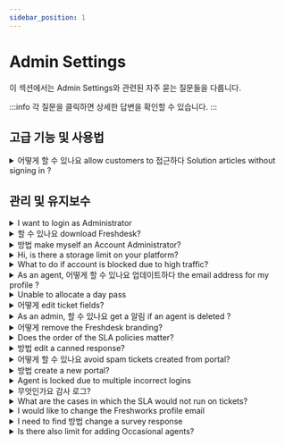 ```yaml
---
sidebar_position: 1
---
```


# Admin Settings

이 섹션에서는 Admin Settings와 관련된 자주 묻는 질문들을 다룹니다.

:::info
각 질문을 클릭하면 상세한 답변을 확인할 수 있습니다.
:::


## 고급 기능 및 사용법

<details>
<summary>어떻게 할 수 있나요 allow customers to 접근하다 Solution articles without signing in ?</summary>

<p>Change the settings under <strong dir="ltr">Admin &gt; Channels &gt; Portals &gt; Settings &gt; Who can view solutions </strong>and choose the option<strong> everybody, </strong>so that the customers can access the knowledge base without signing into the portal.</p>

</details>


## 관리 및 유지보수

<details>
<summary>I want to login as Administrator</summary>

<p dir="ltr">Your account's Administrator will be able to assign the role of Administrator to you under <strong>Admin &gt; Team &gt; Agents</strong>.</p>

</details>

<details>
<summary>할 수 있나요 download Freshdesk?</summary>

<p>Freshdesk is a cloud-based software and is not an On-premise software that can be downloaded. However, you can use Freshdesk on your mobile device by download the ioS or the Android mobile app. </p>

</details>

<details>
<summary>방법 make myself an Account Administrator?</summary>

<p dir="ltr">Only another Account Administrator would be able to grant you the Account Administrator Role. If you are already an Admin you would be able to identify who the Account Admin is by going to <strong>Admin &gt; Team &gt; Agents</strong> and the profile that you cannot edit would be the Account Admin's.</p><p><br /></p><p dir="ltr">The Account Admin would be able to give you this by navigating to the <strong>Admin &gt; Team &gt; Agents &gt;Edit</strong>, and if you're able to scroll further you would be able to assign roles to the agent. Please ensure you're given only the Account Administrator role and remove any other role if assigned.<br />Also, If that person is currently not associated with the company, please send an email to support@freshdesk.com with the person added in the CC so that we could do the needful for you. </p>

</details>

<details>
<summary>Hi, is there a storage limit on your platform?</summary>

<p dir="ltr">There is no storage limit on the Freshdesk platform. All the data is stored in Cloud. <a href="https://support.freshdesk.com/en/support/solutions/articles/196893" rel="noreferrer" target="_blank">Click here to learn more</a>.</p>

</details>

<details>
<summary>What to do if account is blocked due to high traffic?</summary>

<p dir="ltr" style="box-sizing: border-box; margin-bottom: 0pt; margin-left: 0px; font-size: 13px; line-height: 1.38; word-break: normal; overflow-wrap: break-word; color: rgb(24, 50, 71); font-family: -apple-system, &quot;system-ui&quot;, &quot;Segoe UI&quot;, Roboto, &quot;Helvetica Neue&quot;, Arial, sans-serif; font-weight: 400; text-align: start; text-indent: 0px;"><span dir="ltr" style="box-sizing: border-box; font-size: 12pt; font-family: &quot;Helvetica Neue&quot;; color: rgb(14, 16, 26); font-weight: 400;">Freshdesk constantly monitors every account's activities for suspicious spam activity, like a sudden surge of emails or multiple hits on your portal within a timeframe. Freshdesk may temporarily disable access to your portal to ensure account protection and service availability. However, your portal will automatically be unblocked after an hour. We highly recommend that you identify the reason for the sudden surge in accessing your portal multiple times to avoid this in the future.</span></p><p dir="ltr" style="box-sizing: border-box; margin-bottom: 0pt; margin-left: 0px; font-size: 13px; line-height: 1.38; word-break: normal; overflow-wrap: break-word; color: rgb(24, 50, 71); font-weight: 400; text-align: start; text-indent: 0px; font-family: &quot;Helvetica Neue&quot;;"><span style="font-family: Helvetica Neue;"><span style="box-sizing: border-box; font-family: &quot;Helvetica Neue&quot;;"><span style="box-sizing: border-box; font-size: 12pt; color: rgb(14, 16, 26); font-weight: 400; font-family: &quot;Helvetica Neue&quot;;">&nbsp;</span></span></span></p><p dir="ltr" style="box-sizing: border-box; margin-bottom: 0pt; margin-left: 0px; font-size: 13px; line-height: 1.38; word-break: normal; overflow-wrap: break-word; color: rgb(24, 50, 71); font-weight: 400; text-align: start; text-indent: 0px; font-family: &quot;Helvetica Neue&quot;;"><span style="font-family: Helvetica Neue;"><span style="box-sizing: border-box; font-family: &quot;Helvetica Neue&quot;;"><span style="box-sizing: border-box; font-size: 12pt; color: rgb(14, 16, 26); font-weight: 400; font-family: &quot;Helvetica Neue&quot;;">Also, as an immediate solution, you can use a&nbsp;</span><span style="box-sizing: border-box; font-size: 12pt; color: rgb(14, 16, 26); font-weight: 700; font-family: &quot;Helvetica Neue&quot;;">different web browser or network</span><span style="box-sizing: border-box; font-size: 12pt; color: rgb(14, 16, 26); font-weight: 400; font-family: &quot;Helvetica Neue&quot;;">&nbsp;to sign in to your Freshdesk URL again.</span></span></span></p><p dir="ltr" style="box-sizing: border-box; margin-bottom: 0pt; margin-left: 0px; font-size: 13px; line-height: 1.38; word-break: normal; overflow-wrap: break-word; color: rgb(24, 50, 71); font-family: -apple-system, &quot;system-ui&quot;, &quot;Segoe UI&quot;, Roboto, &quot;Helvetica Neue&quot;, Arial, sans-serif; font-weight: 400; text-align: start; text-indent: 0px;"><span style="font-family: Helvetica Neue;"><span style="box-sizing: border-box; font-family: &quot;Helvetica Neue&quot;;"><span style="box-sizing: border-box; font-size: 12pt; color: rgb(14, 16, 26); font-weight: 400; font-family: &quot;Helvetica Neue&quot;;"><br style="box-sizing: border-box; font-family: &quot;Helvetica Neue&quot;;">Please reach out to&nbsp;</span><a href="mailto:support@freshdesk.com" style="box-sizing: border-box; color: rgb(44, 92, 197); font-family: &quot;Helvetica Neue&quot;;"><span style="box-sizing: border-box; font-size: 12pt; color: rgb(17, 85, 204); font-weight: 400; text-decoration-skip-ink: none; font-family: &quot;Helvetica Neue&quot;;">support@freshdesk.com</span></a></span></span><span dir="ltr" style="box-sizing: border-box; font-size: 12pt; font-family: &quot;Helvetica Neue&quot;; color: rgb(14, 16, 26); font-weight: 400;">&nbsp;if the issue persists and one of our Product Specialists will assist you further.</span></p>

</details>

<details>
<summary>As an agent, 어떻게 할 수 있나요 업데이트하다 the email address for my profile ?</summary>

<p>You can contact your account's Administrator to change your email address under <strong dir="ltr">Admin &gt; Team &gt; Agents.</strong></p>

</details>

<details>
<summary>Unable to allocate a day pass</summary>

<p>If you are not able to login to the account and if an error throws that says <strong>'Unable to allocate a day pass for you, please contact your administrator'</strong>, it indicates that you are added as an Occasional Agent in your account and your account does not have sufficient day passes to log in. </p><p>You can contact your Account Administrators and they can help you in purchasing day passes for logging in. A new day pass can be added to your account from under<strong dir="ltr"> Admin &gt; Account &gt; Day passes.</strong> You can also view the day pass Usage History from under the same page.</p><p><br /></p>

</details>

<details>
<summary>어떻게 edit ticket fields?</summary>

<p dir="ltr">To edit ticket fields,</p><ul><li dir="ltr">Go to <strong dir="ltr">Admin &gt; Workflows &gt; Ticket fields</strong>&nbsp;</li><li dir="ltr">Click on the field and make changes.</li><li dir="ltr">Click <strong dir="ltr">Save Field</strong></li></ul><p dir="ltr"><br /></p><p dir="ltr"><strong dir="ltr"><img src="#" style="width: 700px;" class="fr-fic fr-dib fr-bordered" /></strong><br /></p>

</details>

<details>
<summary>As an admin, 할 수 있나요 get a 알림 if an agent is deleted ?</summary>

<p style="">Under Admin &gt; Security, there will be an option to send notifications to admin(s) of the Account when an agent is added or deleted, also when IP whitelist setting is modified.</p>

</details>

<details>
<summary>어떻게 remove the Freshdesk branding?</summary>

<p >The Freshdesk branding at the bottom of the customer support portal would automatically be removed once your account is upgraded to a paid plan. </p>

</details>

<details>
<summary>Does the order of the SLA policies matter?</summary>

<p>The order of your SLA policies is important. The first SLA Policy that matches all conditions for a ticket will be applied to it, so remember to order your important rules closer to the top.</p><p><br /></p>

</details>

<details>
<summary>방법 edit a canned response?</summary>

<p dir="ltr">An agent can edit the canned responses created by oneself under <strong>Admin &gt; Agent Productivity &gt; Canned responses</strong>.</p>

</details>

<details>
<summary>어떻게 할 수 있나요 avoid spam tickets created from portal?</summary>

<p dir="ltr">You can enable <strong>Captcha</strong> under <strong dir="ltr">Admin &gt; Channels &gt; Portals &gt; Edit &gt; Manage Sections.</strong></p><p><br /></p><p><img src="#" style="width: 550px;" class="fr-fic fr-dib fr-bordered" /></p><p><br /></p><p dir="ltr">This will help you avoid automated spam tickets raised from the portal.</p>

</details>

<details>
<summary>방법 create a new portal?</summary>

<p>You can create a portal by navigating to <strong dir="ltr">Admin &gt; Support Operations &gt; Multiple Products &gt; Create New product</strong>. You have to set a new support email address for the portal and then have a CNAME and TXT record created for that portal in your DNS.</p>

</details>

<details>
<summary>Agent is locked due to multiple incorrect logins</summary>

<p>When an agent is locked due to multiple login attempts in the Freshworks login, an email would be immediately triggered to the agent's mailbox along with a link to unlock the account. The agent can themselves unlock their account by using that link.</p><p><br /></p><p>If this was not received, you can always reach out to support@freshdesk.com so that we can help you out with this. </p>

</details>

<details>
<summary>무엇인가요 감사 로그?</summary>

<p><strong>Audit Log</strong> in Freshdesk helps admins oversee the changes made in the account by others. This feature focuses on</p><ul><li dir="ltr"><p>What the change was</p></li><li dir="ltr"><p>Who made this change and</p></li><li dir="ltr"><p>When it was made</p></li></ul><p><br /></p><p>These logs will now assist Admins or Super Admins to go back to an older working setup if the latest changes, made by another Admin, doesn’t work too well.&nbsp;</p><p><br /></p><p>Audit Log will assist you in viewing changes made to four specific modules:</p><ul><li dir="ltr"><p>Account Subscription&nbsp;</p></li><li dir="ltr"><p>Agent&nbsp;</p></li><li dir="ltr"><p dir="ltr">Automation Rules</p></li><li dir="ltr"><p>Knowledge Base</p></li></ul><p><br /></p><p>Refer this <a href="https://support.freshdesk.com/support/solutions/articles/235745-track-helpdesk-changes-using-audit-log" rel="noreferrer noopener" target="_blank">link</a> for more details.</p><p><br /></p>

</details>

<details>
<summary>What are the cases in which the SLA would not run on tickets?</summary>

<p><span>T</span>he SLA timer will not run on tickets when the ticket is in an SLA OFF status. You could check if the SLA timer for the statuses that you had mentioned is turned OFF under <strong dir="ltr">Admin &gt; Workflows &gt; Ticket fields &gt; Status.</strong></p><p><br /></p><p><br /></p><p>Also, the SLA timer would not be running on tickets outside the business hours that you have configured for individual groups. You could check the business hours settings under <strong dir="ltr">Admin &gt; Team &gt; Groups</strong>.</p><p><br /></p><p><br /></p><p>But the automated emails sent through the email notifications/automation rules would not be considered as responses on the tickets as these are system generated events. Only a reply/public note from an agent would be considered as a first response on the ticket.</p><p><br /></p>

</details>

<details>
<summary>I would like to change the Freshworks profile email</summary>

<p style="">Any email that is added to a Freshworks product as an agent will have a Freshworks profile. If you want to change the email addresses associated with your product then it will have to be changed in the Admin settings of the product and not from your Freshworks profile.</p><p style=""><br /></p><p style="">There will be a different Freshworks profile created for that email address and you can set a new password for the same.</p>

</details>

<details>
<summary>I need to find 방법 change a survey response</summary>

<p style="">Once a survey response is sent by the customer we will not be able to edit it even if this was an error made by the customer. The survey response will be removed from the Reports if the ticket is deleted or marked as spam. </p>

</details>

<details>
<summary>Is there also limit for adding Occasional agents?</summary>

<p style="">There is no limit for the number of occasional agents in your account. You could add as many occasional agents as you want. But occaisonal agents need a day pass to login to the account. For further information please refer this <a href="https://support.freshdesk.com/support/solutions/articles/227571-what-is-a-day-pass-" target="_blank" rel="noreferrer noopener">link</a>.</p>

</details>


